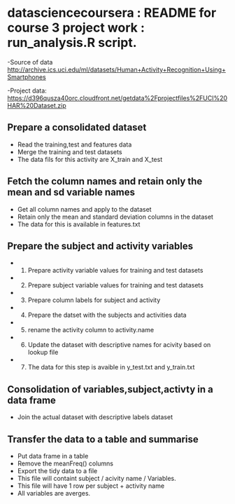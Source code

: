 # datasciencecoursera : README for course 3 project work : run_analysis.R script.

-Source of data
http://archive.ics.uci.edu/ml/datasets/Human+Activity+Recognition+Using+Smartphones

-Project data:
https://d396qusza40orc.cloudfront.net/getdata%2Fprojectfiles%2FUCI%20HAR%20Dataset.zip

## Prepare a consolidated dataset

- Read the training,test and features data
- Merge the training and test datasets
- The data fils for this activity are X_train and X_test

## Fetch the column names and retain only the mean and sd variable names

- Get all column names and apply to the dataset
- Retain only the mean and standard deviation columns in the dataset
- The data for this is available in features.txt

## Prepare the subject and activity variables

- 1. Prepare activity variable values for training and test datasets
- 2. Prepare subject variable values for training and test datasets
- 3. Prepare column labels for subject and activity
- 4. Prepare the datset with the subjects and activities data
- 5. rename the activity column to activity.name
- 6. Update the dataset with descriptive names for acivity based on lookup file
- 7. The data for this step is avaible in y_test.txt and y_train.txt
 
## Consolidation of variables,subject,activty in a data frame

- Join the actual dataset with descriptive labels dataset

## Transfer the data to a table and summarise
 
- Put data frame in a table
- Remove the meanFreq() columns
- Export the tidy data to a file
- This file will containt subject / acivity name / Variables. 
- This file will have 1 row per subject + activity name
- All variables are averges.